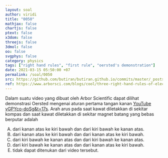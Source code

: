 ```yaml
---
layout: soal
author: viridi
title: "0050"
mathjax: false
chartjs: false
ptext: false
x3dom: false
threejs: false
3dmol: false
oo: false
svgphys: false
category: physics
tags: ["right hand rules", "first rule", "oersted's demonstration"]
date: 2021-03-15 05:50:00 +07
permalink: /soal/0050
src: https://github.com/butiran/butiran.github.io/commits/master/_posts/soal/04/2021-03-15-oersteds-demonstration.md
ref: https://www.arborsci.com/blogs/cool/three-right-hand-rules-of-electromagnetism
---
```

Dalam suatu video yang dibuat oleh Arbor Scientific dapat dilihat demonstrasi Oersted mengenai aturan pertama tangan kanan [YouTube vGPYco-doSg&t=17s](https://www.youtube.com/watch?v=vGPYco-doSg&t=17s). Arah arus pada saat kawat diletakkan di sekitar kompas dan saat kawat diletakkan di sekitar magnet batang yang bebas berputar adalah

<ol type="A">
<li>dari kanan atas ke kiri bawah dan dari kiri bawah ke kanan atas.
<li>dari kanan atas ke kiri bawah dan dari kanan atas ke kiri bawah.
<li>dari kiri bawah ke kanan atas dan dari kiri bawah ke kanan atas.
<li>dari kiri bawah ke kanan atas dan dari kanan atas ke kiri bawah.
<li>tidak dapat ditenukan dari video tersebut.
